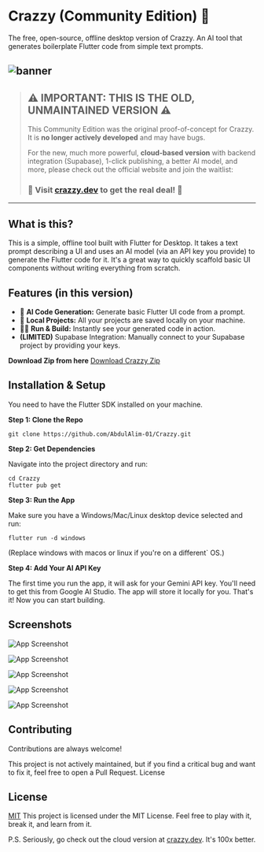 # Crazzy (Community Edition) 💨

The free, open-source, offline desktop version of Crazzy. An AI tool that generates boilerplate Flutter code from simple text prompts.


![banner](https://jfesxawwgjxquxcsskug.supabase.co/storage/v1/object/sign/ss/open%20source%20banner.png?token=eyJraWQiOiJzdG9yYWdlLXVybC1zaWduaW5nLWtleV84OTQwMzJlOS04NGZlLTQxNzctOTk1NC1hM2RmMzg2ZDFlYjgiLCJhbGciOiJIUzI1NiJ9.eyJ1cmwiOiJzcy9vcGVuIHNvdXJjZSBiYW5uZXIucG5nIiwiaWF0IjoxNzU4NzI2NTMxLCJleHAiOjQ5MTIzMjY1MzF9.vwHMD_CraQsmGnYuYN9UM2d2weyXTUg_ipu88yQwuVA)
---

> ## ⚠️ **IMPORTANT: THIS IS THE OLD, UNMAINTAINED VERSION** ⚠️
>
> This Community Edition was the original proof-of-concept for Crazzy. It is **no longer actively developed** and may have bugs.
>
> For the new, much more powerful, **cloud-based version** with backend integration (Supabase), 1-click publishing, a better AI model, and more, please check out the official website and join the waitlist:
>
> ### 🚀 **Visit [crazzy.dev](https://www.crazzy.dev) to get the real deal!** 🚀

---

## What is this?

This is a simple, offline tool built with Flutter for Desktop. It takes a text prompt describing a UI and uses an AI model (via an API key you provide) to generate the Flutter code for it. It's a great way to quickly scaffold basic UI components without writing everything from scratch.

## Features (in this version)

*   🤖 **AI Code Generation:** Generate basic Flutter UI code from a prompt.
*   💾 **Local Projects:** All your projects are saved locally on your machine.
*   🏃‍♂️ **Run & Build:** Instantly see your generated code in action.
*   **(LIMITED)** Supabase Integration: Manually connect to your Supabase project by providing your keys.

 **Download Zip from here**
 [Download Crazzy Zip](https://drive.google.com/file/d/1h6Yo_PkGgOEDOlK0tNZTzMOUw1KnGjAf/view?usp=sharing)

## Installation & Setup 

You need to have the Flutter SDK installed on your machine.




**Step 1: Clone the Repo**


```git clone https://github.com/AbdulAlim-01/Crazzy.git ```

**Step 2: Get Dependencies**

Navigate into the project directory and run:

    cd Crazzy
    flutter pub get

**Step 3: Run the App**

Make sure you have a Windows/Mac/Linux desktop device selected  and run:

    flutter run -d windows

(Replace windows with macos or linux if you're on a different` OS.)

**Step 4: Add Your AI API Key**

The first time you run the app, it will ask for your Gemini API key. You'll need to get this from Google AI Studio. The app will store it locally for you.
That's it! Now you can start building.


## Screenshots

![App Screenshot](https://zwdelydqjmyoxcjdgnqf.supabase.co/storage/v1/object/sign/app/Screenshot%20(175).png?token=eyJraWQiOiJzdG9yYWdlLXVybC1zaWduaW5nLWtleV9mZTZlMjM0NS1mYjkyLTQ1MjQtYWI2ZC0xNjNiMjhhYmY0OTAiLCJhbGciOiJIUzI1NiJ9.eyJ1cmwiOiJhcHAvU2NyZWVuc2hvdCAoMTc1KS5wbmciLCJpYXQiOjE3NTg3MjMyNTUsImV4cCI6NDkxMjMyMzI1NX0.IgTZKbeg0Bc_O-5udtech1IOW18fSnjy_3_JJGfYNAM)

![App Screenshot](https://zwdelydqjmyoxcjdgnqf.supabase.co/storage/v1/object/sign/app/Screenshot%20(179).png?token=eyJraWQiOiJzdG9yYWdlLXVybC1zaWduaW5nLWtleV9mZTZlMjM0NS1mYjkyLTQ1MjQtYWI2ZC0xNjNiMjhhYmY0OTAiLCJhbGciOiJIUzI1NiJ9.eyJ1cmwiOiJhcHAvU2NyZWVuc2hvdCAoMTc5KS5wbmciLCJpYXQiOjE3NTg3MjMyODIsImV4cCI6NDkxMjMyMzI4Mn0.Amp2-M87BgJbMvNFr8I0o1_H6UJ1OwBHSaz9UUeLQQM)

![App Screenshot](https://zwdelydqjmyoxcjdgnqf.supabase.co/storage/v1/object/sign/app/Screenshot%20(176).png?token=eyJraWQiOiJzdG9yYWdlLXVybC1zaWduaW5nLWtleV9mZTZlMjM0NS1mYjkyLTQ1MjQtYWI2ZC0xNjNiMjhhYmY0OTAiLCJhbGciOiJIUzI1NiJ9.eyJ1cmwiOiJhcHAvU2NyZWVuc2hvdCAoMTc2KS5wbmciLCJpYXQiOjE3NTg3MjMzMDYsImV4cCI6NDkxMjMyMzMwNn0.TE8oPavpBvEVOnNzY0WtFDoo6IbAXIYpAZqSFhCgUls)

![App Screenshot](https://zwdelydqjmyoxcjdgnqf.supabase.co/storage/v1/object/sign/app/Screenshot%20(178).png?token=eyJraWQiOiJzdG9yYWdlLXVybC1zaWduaW5nLWtleV9mZTZlMjM0NS1mYjkyLTQ1MjQtYWI2ZC0xNjNiMjhhYmY0OTAiLCJhbGciOiJIUzI1NiJ9.eyJ1cmwiOiJhcHAvU2NyZWVuc2hvdCAoMTc4KS5wbmciLCJpYXQiOjE3NTg3MjMzMjIsImV4cCI6NDkxMjMyMzMyMn0.lYfeSa4Yn2OyrSBUn40AXo18vaZZab7MkbEEMQhd9x0)

![App Screenshot](https://zwdelydqjmyoxcjdgnqf.supabase.co/storage/v1/object/sign/app/Screenshot%20(180).png?token=eyJraWQiOiJzdG9yYWdlLXVybC1zaWduaW5nLWtleV9mZTZlMjM0NS1mYjkyLTQ1MjQtYWI2ZC0xNjNiMjhhYmY0OTAiLCJhbGciOiJIUzI1NiJ9.eyJ1cmwiOiJhcHAvU2NyZWVuc2hvdCAoMTgwKS5wbmciLCJpYXQiOjE3NTg3MjMzNDIsImV4cCI6NDkxMjMyMzM0Mn0.3o3JPyJX4O8FP8elyvzz3JkjEW9Uq0uenHAwm1xhZps)
## Contributing

Contributions are always welcome!

This project is not actively maintained, but if you find a critical bug and want to fix it, feel free to open a Pull Request.
License




## License

[MIT](https://github.com/AbdulAlim-01/Crazzy/blob/main/LICENSE)
This project is licensed under the MIT License. Feel free to play with it, break it, and learn from it.

P.S. Seriously, go check out the cloud version at [crazzy.dev](https://crazzy.dev). It's 100x better.

